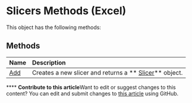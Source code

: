 
# Slicers Methods (Excel)
This object has the following methods:

## Methods



|**Name**|**Description**|
|:-----|:-----|
| [Add](f2632dee-e8fb-440c-cad8-2dd2f7e37739.md)|Creates a new slicer and returns a  ** [Slicer](577be0f6-4eda-0093-8899-097f3c900383.md)** object.|

****   **Contribute to this article**Want to edit or suggest changes to this content? You can edit and submit changes to  [this article](https://github.com/jhershey00/VBA_Excel_Test/OpenXMLCon/articles/62cd9bf0-da66-41cd-ab20-04fe6c94fe44.md) using GitHub.

